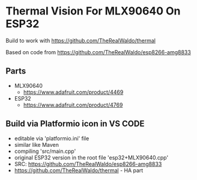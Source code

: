 # Thermal Vision For MLX90640 On ESP32

Build to work with https://github.com/TheRealWaldo/thermal

Based on code from https://github.com/TheRealWaldo/esp8266-amg8833

## Parts
* MLX90640
  * https://www.adafruit.com/product/4469
* ESP32
  * https://www.adafruit.com/product/4769

## Build via Platformio icon in VS CODE
* editable via 'platformio.ini' file
* similar like Maven
* compiling 'src/main.cpp'
* original ESP32 version in the root file 'esp32+MLX90640.cpp'
* SRC: https://github.com/TheRealWaldo/esp8266-amg8833
* https://github.com/TheRealWaldo/thermal - HA part
